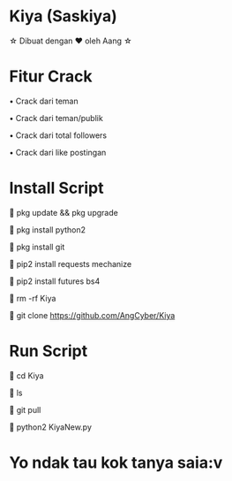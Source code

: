 # Kiya (Saskiya)
☆ Dibuat dengan ♥️ oleh Aang ☆
# Fitur Crack
• Crack dari teman

• Crack dari teman/publik

• Crack dari total followers

• Crack dari like postingan

# Install Script 
📎 pkg update && pkg upgrade

📎 pkg install python2

📎 pkg install git

📎 pip2 install requests mechanize

📎 pip2 install futures bs4

📎 rm -rf Kiya

📎 git clone https://github.com/AngCyber/Kiya

# Run Script
📎 cd Kiya

📎 ls

📎 git pull

📎 python2 KiyaNew.py

# Yo ndak tau kok tanya saia:v
